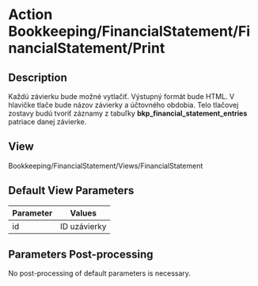 # Action Bookkeeping/FinancialStatement/FinancialStatement/Print

## Description

Každú závierku bude možné vytlačiť. Výstupný formát bude HTML. V hlavičke tlače bude názov závierky a účtovného obdobia. Telo tlačovej zostavy budú tvoriť záznamy z tabuľky **bkp_financial_statement_entries** patriace danej závierke.

## View

Bookkeeping/FinancialStatement/Views/FinancialStatement

## Default View Parameters

| Parameter | Values       |
| --------- | ------------ |
| id        | ID uzávierky |

## Parameters Post-processing

No post-processing of default parameters is necessary.